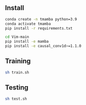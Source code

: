 ## Install
```sh
conda create -n tmamba python=3.9
conda activate tmamba
pip install -r requirements.txt

cd Vim-main
pip install -e mamba
pip install -e causal_conv1d>=1.1.0
```

## Training
```sh
sh train.sh
```

## Testing
```sh
sh test.sh
```
